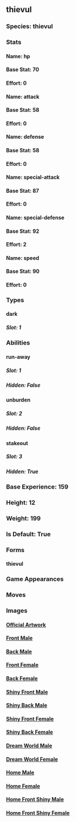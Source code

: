 ## thievul
### Species: thievul
### Stats
#### Name: hp
#### Base Stat: 70
#### Effort: 0
#### Name: attack
#### Base Stat: 58
#### Effort: 0
#### Name: defense
#### Base Stat: 58
#### Effort: 0
#### Name: special-attack
#### Base Stat: 87
#### Effort: 0
#### Name: special-defense
#### Base Stat: 92
#### Effort: 2
#### Name: speed
#### Base Stat: 90
#### Effort: 0
### Types
#### dark
##### Slot: 1
### Abilities
#### run-away
##### Slot: 1
##### Hidden: False
#### unburden
##### Slot: 2
##### Hidden: False
#### stakeout
##### Slot: 3
##### Hidden: True
### Base Experience: 159
### Height: 12
### Weight: 199
### Is Default: True
### Forms
#### thievul
### Game Appearances
### Moves
### Images
#### [Official Artwork](https://raw.githubusercontent.com/PokeAPI/sprites/master/sprites/pokemon/other/official-artwork/828.png)
#### [Front Male](https://raw.githubusercontent.com/PokeAPI/sprites/master/sprites/pokemon/828.png)
#### [Back Male](https://raw.githubusercontent.com/PokeAPI/sprites/master/sprites/pokemon/back/828.png)
#### [Front Female](None)
#### [Back Female](None)
#### [Shiny Front Male](https://raw.githubusercontent.com/PokeAPI/sprites/master/sprites/pokemon/shiny/828.png)
#### [Shiny Back Male](https://raw.githubusercontent.com/PokeAPI/sprites/master/sprites/pokemon/back/828.png)
#### [Shiny Front Female](None)
#### [Shiny Back Female](None)
#### [Dream World Male](None)
#### [Dream World Female](None)
#### [Home Male](https://raw.githubusercontent.com/PokeAPI/sprites/master/sprites/pokemon/other/home/828.png)
#### [Home Female](None)
#### [Home Front Shiny Male](https://raw.githubusercontent.com/PokeAPI/sprites/master/sprites/pokemon/other/home/shiny/828.png)
#### [Home Front Shiny Female](None)